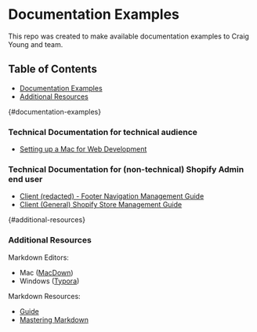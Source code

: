 # Documentation Examples

This repo was created to make available documentation examples to Craig Young and team. 

## Table of Contents

- [Documentation Examples](#documentation-examples)
- [Additional Resources](#additional-resources)

{#documentation-examples}
### Technical Documentation for technical audience 
- [Setting up a Mac for Web Development](https://gist.github.com/jeremybwilson/31a8a7deda0504128111c519812456ec)

### Technical Documentation for (non-technical) Shopify Admin end user
- [Client (redacted) - Footer Navigation Management Guide](https://github.com/jeremybwilson/documentation-examples/blob/master/Client%20Redacted%20Store%20Footer%20Navigation%20Guide.md)
- [Client (General) Shopify Store Management Guide](https://github.com/jeremybwilson/documentation-examples/blob/master/Shopify%20MGMT%20Guide%20-%20Full.pdf)

{#additional-resources}
### Additional Resources 

Markdown Editors:

- Mac ([MacDown](https://macdown.uranusjr.com/))
- Windows ([Typora](https://typora.io/))

Markdown Resources:

- [Guide](https://www.markdownguide.org/)
- [Mastering Markdown](https://guides.github.com/features/mastering-markdown/)
